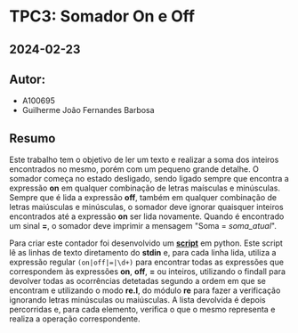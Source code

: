 # TPC3: Somador On e Off
## 2024-02-23

## Autor:
- A100695
- Guilherme João Fernandes Barbosa

## Resumo

Este trabalho tem o objetivo de ler um texto e realizar a soma dos inteiros encontrados no mesmo, porém com um pequeno grande detalhe. O somador começa no estado desligado, sendo ligado sempre que encontra a expressão **on** em qualquer combinação de letras maísculas e minúsculas. Sempre que é lida a expressão **off**, também em qualquer combinação de letras maiúsculas e minúsculas, o somador deve ignorar quaisquer inteiros encontrados até a expressão **on** ser lida novamente. Quando é encontrado um sinal **=**, o somador deve imprimir a mensagem "Soma = *soma_atual*".

Para criar este contador foi desenvolvido um [**script**](somador_on_off.py) em python. Este script lê as linhas de texto diretamento do **stdin** e, para cada linha lida, utiliza a expressão regular `(on|off|=|\d+)` para encontrar todas as expressões que correspondem às expressões **on**, **off**, **=** ou inteiros, utilizando o findall para devolver todas as ocorrências detetadas segundo a ordem em que se encontram e utilizando o modo **re.I**, do módulo **re** para fazer a verificação ignorando letras minúsculas ou maiúsculas. A lista devolvida é depois percorridas e, para cada elemento, verifica o que o mesmo representa e realiza a operação correspondente.